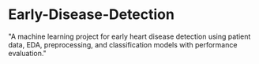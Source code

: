# Early-Disease-Detection
"A machine learning project for early heart disease detection using patient data, EDA, preprocessing, and classification models with performance evaluation."
